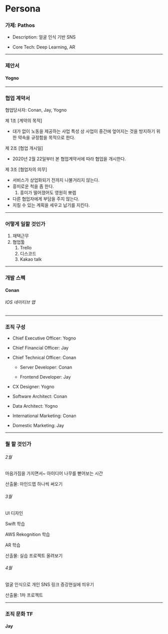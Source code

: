 # Persona
### 가제: Pathos

- Description: 얼굴 인식 기반 SNS

- Core Tech: Deep Learning, AR

-----

### 제안서 

#### Yogno



----------

### 협업 계약서

협업당사자: Conan, Jay, Yogno

제 1조 [계약의 목적]

* 대가 없이 노동을 제공하는 사업 특성 상 사업이 중간에 엎어지는 것을 방지하기 위한 약속을 규정함을 목적으로 한다.

제 2조 [협업 개시일]

* 2020년 2월 22일부터 본 협업계약서에 따라 협업을 개시한다.

제 3조 [협업자의 의무]

- 서비스가 상업화되기 전까지 나불거리지 않는다.
- 흥미로운 척을 좀 한다.
  1. 흥미가 떨어졌어도 영원히 뽀렙
- 다른 협업자에게 부담을 주지 않는다.
- 지킬 수 있는 계획을 세우고 납기를 지킨다.

-------------

### 어떻게 일할 것인가

1. 재택근무
2. 협업툴
   1. Trello
   2. 디스코드
   3. Kakao talk

---------

### 개발 스펙

#### Conan

###### IOS 네이티브 앱



------------

### 조직 구성

- Chief Executive Officer: Yogno

-  Chief Financial Officer: Jay

- Chief Technical Officer: Conan

  - Server Developer: Conan

  - Frontend Developer: Jay

- CX Designer: Yogno

- Software Architect: Conan

- Data Architect: Yogno

- International Marketing: Conan

- Domestic Marketing: Jay

--------

### 뭘 할 것인가

###### 2월 

마음가짐을 가지면서~ 아이디어 나무를 뻗어보는 시간

산출물: 마인드맵 하나씩 써오기

###### 3월

UI 디자인

Swift 학습 

AWS Rekognition 학습

AR 학습

산출물: 실습 프로젝트 올려보기 

###### 4월

얼굴 인식으로 개인 SNS 링크 증강현실에 띄우기 

산출물: 1차 프로젝트

-----------

### 조직 문화 TF

#### Jay

